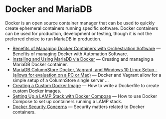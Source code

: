 # Docker and MariaDB

Docker is an open source container manager that can be used to quickly create ephemeral containers running specific software. Docker containers can be used for production, development or testing, though it is not the preferred choice to run MariaDB in production.

- [Benefits of Managing Docker Containers with Orchestration Software](/mariadb-administration/getting-installing-and-upgrading-mariadb/binary-packages/automated-mariadb-deployment-and-administration/docker-and-mariadb/benefits-of-managing-docker-containers-with-orchestration-software/) — Benefits of managing Docker with Automation Software.
- [Installing and Using MariaDB via Docker](/mariadb-administration/getting-installing-and-upgrading-mariadb/binary-packages/automated-mariadb-deployment-and-administration/docker-and-mariadb/installing-and-using-mariadb-via-docker/) — Creating and managing a MariaDB Docker container.
- [MariaDB ColumnStore Docker, Vagrant, and Windows 10 Linux Setup - (allows for evaluation on a PC or Mac)](/columns-storage-engines-and-plugins/storage-engines/mariadb-columnstore/columnstore-getting-started/columnstore-getting-started-mariadb-columnstore-docker-vagrant-and-windows-/) — Docker and Vagrant allow for a simple setup of a ColumnStore single server ...
- [Creating a Custom Docker Image](/mariadb-administration/getting-installing-and-upgrading-mariadb/binary-packages/automated-mariadb-deployment-and-administration/docker-and-mariadb/creating-a-custom-docker-image/) — How to write a Dockerfile to create custom Docker images.
- [Setting Up a LAMP Stack with Docker Compose](/mariadb-administration/getting-installing-and-upgrading-mariadb/binary-packages/automated-mariadb-deployment-and-administration/docker-and-mariadb/setting-up-a-lamp-stack-with-docker-compose/) — How to use Docker Compose to set up containers running a LAMP stack.
- [Docker Security Concerns](/mariadb-administration/getting-installing-and-upgrading-mariadb/binary-packages/automated-mariadb-deployment-and-administration/docker-and-mariadb/docker-security-concerns/) — Security matters related to Docker containers.